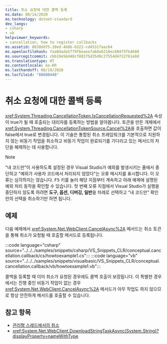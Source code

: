 ```yaml
---
title: 취소 요청에 대한 콜백 등록
ms.date: 08/14/2020
ms.technology: dotnet-standard
dev_langs:
- csharp
- vb
helpviewer_keywords:
- cancellation, how to register callbacks
ms.assetid: 8838dd75-18ed-4b8b-b322-cd4531faac64
ms.openlocfilehash: faa8dada5779f6eaee7a60e6210ec604f5fb4680
ms.sourcegitcommit: cbb19e56d48cf88375d35d0c27554d4722761e0d
ms.translationtype: HT
ms.contentlocale: ko-KR
ms.lasthandoff: 08/19/2020
ms.locfileid: "88608448"
---
```

# <a name="register-callbacks-for-cancellation-requests"></a>취소 요청에 대한 콜백 등록

<xref:System.Threading.CancellationToken.IsCancellationRequested%2A> 속성이 true가 될 때 호출되는 대리자를 등록하는 방법을 알아봅니다. 토큰을 만든 개체에서 <xref:System.Threading.CancellationTokenSource.Cancel%2A>을 호출하면 값이 false에서 true로 변경됩니다. 이 기술은 통합된 취소 프레임워크를 기본적으로 지원하지 않는 비동기 작업을 취소하고 비동기 작업이 완료되기를 기다리고 있는 메서드의 차단을 해제하는 데 사용합니다.

> [!NOTE]
> “내 코드만”이 사용하도록 설정된 경우 Visual Studio가 예외를 발생시키는 줄에서 중단하고 "예외가 사용자 코드에서 처리되지 않았다"는 오류 메시지를 표시합니다. 이 오류는 심각하지는 않습니다. <kbd>F5</kbd> 키를 눌러 해당 지점부터 계속하고 아래 예제에 설명된 예외 처리 동작을 확인할 수 있습니다. 첫 번째 오류 지점에서 Visual Studio가 실행을 중단하지 않도록 하려면 **도구, 옵션, 디버깅, 일반**을 차례로 선택하고 “내 코드만” 확인란의 선택을 취소하기만 하면 됩니다.

## <a name="example"></a>예제

다음 예제에서 <xref:System.Net.WebClient.CancelAsync%2A> 메서드는 취소 토큰을 통해 취소가 요청될 때 호출할 메서드로 등록됩니다.

:::code language="csharp" source="../../../samples/snippets/csharp/VS_Snippets_CLR/conceptual.cancellation.callback/cs/howtoexample1.cs":::
:::code language="vb" source="../../../samples/snippets/visualbasic/VS_Snippets_CLR/conceptual.cancellation.callback/vb/howtoexample1.vb":::

콜백을 등록할 때 이미 취소가 요청된 경우에도 콜백 호출이 보장됩니다. 이 특별한 경우에서는 진행 중인 비동기 작업이 없는 경우 <xref:System.Net.WebClient.CancelAsync%2A> 메서드가 아무 작업도 하지 않으므로 항상 안전하게 메서드를 호출할 수 있습니다.

## <a name="see-also"></a>참고 항목

- [관리형 스레드에서의 취소](cancellation-in-managed-threads.md)
- <xref:System.Net.WebClient.DownloadStringTaskAsync(System.String)?displayProperty=nameWithType>
